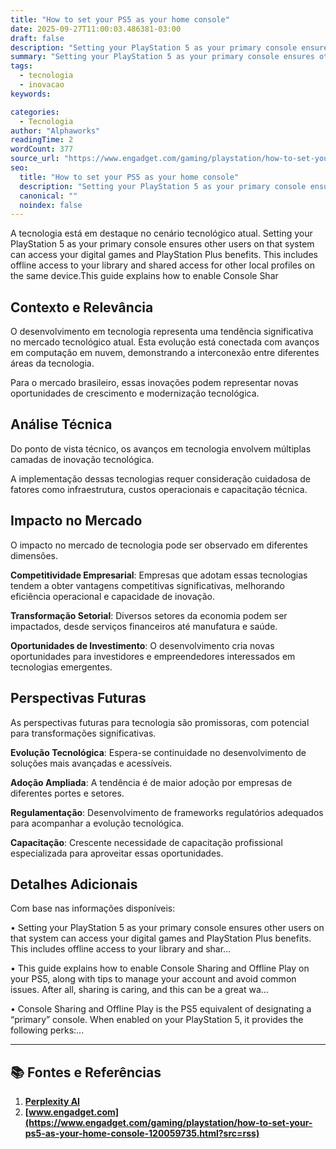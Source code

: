 ```yaml
---
title: "How to set your PS5 as your home console"
date: 2025-09-27T11:00:03.486381-03:00
draft: false
description: "Setting your PlayStation 5 as your primary console ensures other users on that system can access your digital games and PlayStation Plus benefits. This inclu..."
summary: "Setting your PlayStation 5 as your primary console ensures other users on that system can access your digital games and PlayStation Plus benefits. This inclu..."
tags:
  - tecnologia
  - inovacao
keywords:

categories:
  - Tecnologia
author: "Alphaworks"
readingTime: 2
wordCount: 377
source_url: "https://www.engadget.com/gaming/playstation/how-to-set-your-ps5-as-your-home-console-120059735.html?src=rss"
seo:
  title: "How to set your PS5 as your home console"
  description: "Setting your PlayStation 5 as your primary console ensures other users on that system can access your digital games and PlayStation Plus benefits. This inclu..."
  canonical: ""
  noindex: false
---
```


A tecnologia está em destaque no cenário tecnológico atual. Setting your PlayStation 5 as your primary console ensures other users on that system can access your digital games and PlayStation Plus benefits. This includes offline access to your library and shared access for other local profiles on the same device.This guide explains how to enable Console Shar

## Contexto e Relevância

O desenvolvimento em tecnologia representa uma tendência significativa no mercado tecnológico atual. Esta evolução está conectada com avanços em computação em nuvem, demonstrando a interconexão entre diferentes áreas da tecnologia.

Para o mercado brasileiro, essas inovações podem representar novas oportunidades de crescimento e modernização tecnológica.
## Análise Técnica

Do ponto de vista técnico, os avanços em tecnologia envolvem múltiplas camadas de inovação tecnológica.



A implementação dessas tecnologias requer consideração cuidadosa de fatores como infraestrutura, custos operacionais e capacitação técnica.
## Impacto no Mercado

O impacto no mercado de tecnologia pode ser observado em diferentes dimensões.

**Competitividade Empresarial**: Empresas que adotam essas tecnologias tendem a obter vantagens competitivas significativas, melhorando eficiência operacional e capacidade de inovação.

**Transformação Setorial**: Diversos setores da economia podem ser impactados, desde serviços financeiros até manufatura e saúde.

**Oportunidades de Investimento**: O desenvolvimento cria novas oportunidades para investidores e empreendedores interessados em tecnologias emergentes.


## Perspectivas Futuras

As perspectivas futuras para tecnologia são promissoras, com potencial para transformações significativas.

**Evolução Tecnológica**: Espera-se continuidade no desenvolvimento de soluções mais avançadas e acessíveis.

**Adoção Ampliada**: A tendência é de maior adoção por empresas de diferentes portes e setores.

**Regulamentação**: Desenvolvimento de frameworks regulatórios adequados para acompanhar a evolução tecnológica.

**Capacitação**: Crescente necessidade de capacitação profissional especializada para aproveitar essas oportunidades.
## Detalhes Adicionais

Com base nas informações disponíveis:

• Setting your PlayStation 5 as your primary console ensures other users on that system can access your digital games and PlayStation Plus benefits. This includes offline access to your library and shar...

• This guide explains how to enable Console Sharing and Offline Play on your PS5, along with tips to manage your account and avoid common issues. After all, sharing is caring, and this can be a great wa...

• Console Sharing and Offline Play is the PS5 equivalent of designating a “primary” console. When enabled on your PlayStation 5, it provides the following perks:...



---

## 📚 Fontes e Referências

1. **[Perplexity AI](https://www.perplexity.ai/)**
2. **[www.engadget.com](https://www.engadget.com/gaming/playstation/how-to-set-your-ps5-as-your-home-console-120059735.html?src=rss)**
